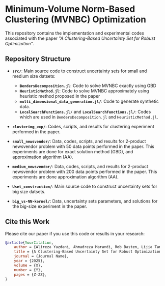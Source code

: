 # Minimum-Volume Norm-Based Clustering (MVNBC) Optimization

This repository contains the implementation and experimental codes associated with the paper *"A Clustering-Based Uncertainty Set for Robust Optimization"*.

## Repository Structure

- **`src/`**: Main source code to construct uncertainty sets for small and medium size datsets:
  - **`BendersDecomposition.jl`**: Code to solve MVNBC exactly using GBD
  - **`HeuristicMethod.jl`**: Code to solve MVNBC approximately using heuristic method proposed in the paper
  - **`multi_dimensional_data_generation.jl/`**: Code to generate synthetic data.
  - **`LocalSearchFunctions.jl/`** and **`LocalSearchFunctions.jl/`**: Codes which are used in `BendersDecomposition.jl` and `HeuristicMethod.jl`.

- **`clustering_exp/`**: Codes, scripts, and results for clustering experiment performed in the paper.

- **`small_newsvendor/`**: Data, codes, scripts, and results for 2-product newsvendor problem with 50 data points performed in the paper. This experiments are done for exact solution method (GBD), and approximation algorithm (AA).

- **`medium_newsvendor/`**: Data, codes, scripts, and results for 2-product newsvendor problem with 200 data points performed in the paper. This experiments are done approximation algorithm (AA).

- **`Uset_construction/`**: Main source code to construct uncertainty sets for big size datsets.

- **`big_vs-NN-kernel/`**: Data, uncertainty sets parameters, and solutions for the big-size experiment in the paper.

## Cite this Work

Please cite our paper if you use this code or results in your research:

```bibtex
@article{YourCitation,
    author = {Alireza Yazdani, Ahmadreza Marandi, Rob Basten, Lijia Tan},
    title = {A Clustering-Based Uncertainty Set for Robust Optimization},
    journal = {Journal Name},
    year = {2025},
    volume = {X},
    number = {Y},
    pages = {Z-ZZ},
}